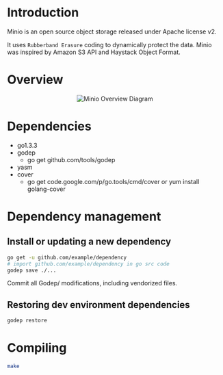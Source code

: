 Introduction
============
Minio is an open source object storage released under Apache license v2.

It uses ``Rubberband Erasure`` coding to dynamically protect the data.
Minio was inspired by Amazon S3 API and Haystack Object Format.

Overview
============
<center>
<picture>
    <source src=https://github.com/Minio-io/minio/raw/master/Minio-Overview.webp type=image/webp >
    <source src=https://github.com/Minio-io/minio/raw/master/Minio-Overview.png type=image/png >
    <img src="https://github.com/Minio-io/minio/raw/master/Minio-Overview.png" alt="Minio Overview Diagram">
</picture>
</center>

Dependencies
============
* go1.3.3
* godep
  * go get github.com/tools/godep
* yasm
* cover
  * go get code.google.com/p/go.tools/cmd/cover or yum install golang-cover

Dependency management
=====================

Install or updating a new dependency
------------------------------------
```sh
go get -u github.com/example/dependency
# import github.com/example/dependency in go src code
godep save ./...
```

Commit all Godep/ modifications, including vendorized files.

Restoring dev environment dependencies
--------------------------------------
```sh
godep restore
```


Compiling
=========
```sh
make
```
